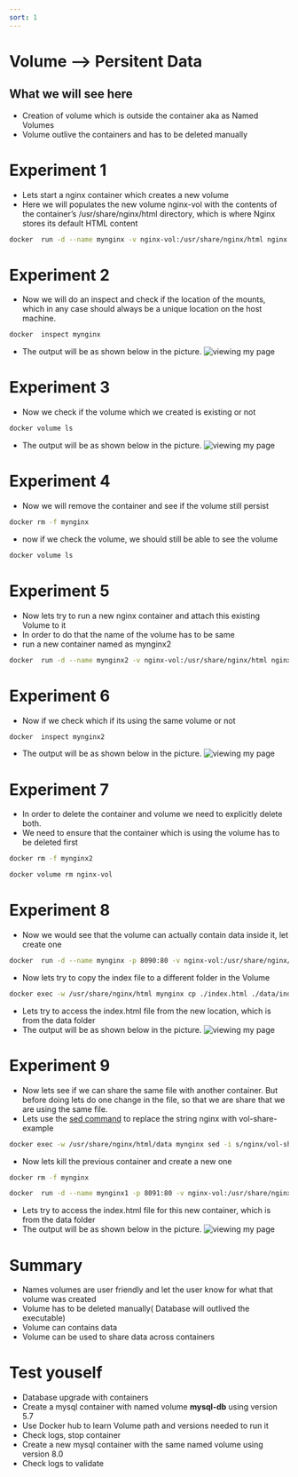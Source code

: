 ```yaml
---
sort: 1
---
```


# Volume --> Persitent Data



## What we will see here
* Creation of volume which is outside the container aka as Named Volumes
* Volume outlive the containers and has to be deleted manually

# Experiment 1
 * Lets start a nginx container which creates a new volume
 * Here we will populates the new volume nginx-vol with the contents of the container’s /usr/share/nginx/html directory, which is where Nginx stores its default HTML content
```bash
docker  run -d --name mynginx -v nginx-vol:/usr/share/nginx/html nginx
```
# Experiment 2
 * Now we will do an inspect and check if the location of the mounts, which in any case should always be a unique location on the host machine.
```bash
docker  inspect mynginx
```
 * The output will be as shown below in the picture.
 ![viewing my page](/L05-E01-P01.PNG)
# Experiment 3
 * Now we check if the volume which we created is existing or not
```bash
docker volume ls
```
 * The output will be as shown below in the picture.
 ![viewing my page](/L05-E01-P02.PNG)
# Experiment 4 
 * Now we will remove the container and see if the volume still persist
```bash
docker rm -f mynginx
```
 * now if we check the volume, we should still be able to see the volume
```bash
docker volume ls
```
# Experiment 5
 * Now lets try to run a new nginx container and attach this existing Volume to it
 * In order to do that the name of the volume has to be same
 * run a new container named as mynginx2
```bash
docker  run -d --name mynginx2 -v nginx-vol:/usr/share/nginx/html nginx
```
# Experiment 6
 * Now if we check which if its using the same volume or not
```bash
docker  inspect mynginx2
```
 * The output will be as shown below in the picture.
 ![viewing my page](/L05-E01-P03.PNG)

# Experiment 7
 * In order to delete the container and volume we need to explicitly delete both. 
 * We need to ensure that the container which is using the volume has to be deleted first
```bash
docker rm -f mynginx2
```
```bash
docker volume rm nginx-vol
```
# Experiment 8
 * Now we would see that the volume can actually contain data inside it, let create one 
```bash
docker  run -d --name mynginx -p 8090:80 -v nginx-vol:/usr/share/nginx/html/data nginx
```
 * Now lets try to copy the index file to a different folder in the Volume
```bash
docker exec -w /usr/share/nginx/html mynginx cp ./index.html ./data/index.html
```
 * Lets try to access the index.html file from the new location, which is from the data folder
 * The output will be as shown below in the picture.
 ![viewing my page](/L05-E01-P04.PNG)
 
 # Experiment 9
  * Now lets see if we can share the same file with another container. But before doing lets do one change in the file, so that we are share that we are using the same file. 
  * Lets use the [sed command](https://www.geeksforgeeks.org/sed-command-in-linux-unix-with-examples/)  to replace the string nginx with vol-share-example
 ```bash
docker exec -w /usr/share/nginx/html/data mynginx sed -i s/nginx/vol-share-example/g index.html
```
  * Now lets kill the previous container and create a new one
```bash
docker rm -f mynginx
```
```bash
docker  run -d --name mynginx1 -p 8091:80 -v nginx-vol:/usr/share/nginx/html/data nginx
```
  * Lets try to access the index.html file for this new container, which is from the data folder
  * The output will be as shown below in the picture.
 ![viewing my page](/L05-E01-P05.PNG)
 
# Summary
 * Names volumes are user friendly and let the user know for what that volume was created
 * Volume has to be deleted manually( Database will outlived the executable)
 * Volume can contains data
 * Volume can be used to share data across containers
 
# Test youself
 * Database upgrade with containers
 * Create a mysql container with named volume **mysql-db** using version 5.7
 * Use Docker hub to learn Volume path and versions needed to run it
 * Check logs, stop container
 * Create a new mysql container with the same named volume using version 8.0
 * Check logs to validate


